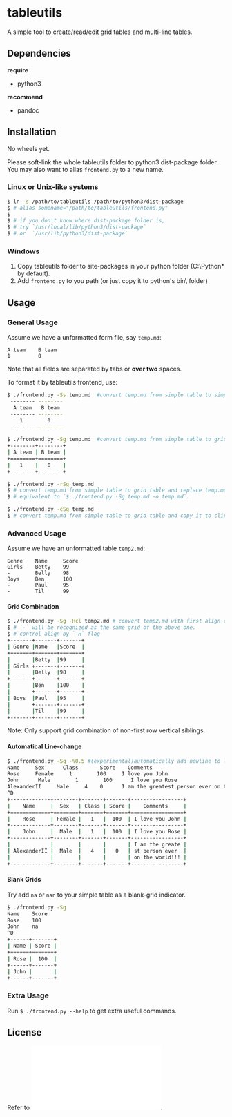 tableutils
==========
A simple tool to create/read/edit grid tables and multi-line tables.

Dependencies
-----------
**require**
- python3

**recommend**
- pandoc

Installation
------------
No wheels yet.

Please soft-link the whole tableutils folder to python3 dist-package folder.
You may also want to alias `frontend.py` to a new name.

### Linux or Unix-like systems
```bash
$ ln -s /path/to/tableutils /path/to/python3/dist-package
$ # alias somename="/path/to/tableutils/frontend.py"
$
$ # if you don't know where dist-package folder is,
$ # try `/usr/local/lib/python3/dist-package`
$ # or  `/usr/lib/python3/dist-package`
```

### Windows
1. Copy tableutils folder to site-packages in your python folder (C:\Python* by default).
2. Add `frontend.py` to you path (or just copy it to python's bin\ folder)

Usage
-----
### General Usage

Assume we have a unformatted form file, say `temp.md`:

```
A team    B team
1         0
```
Note that all fields are separated by tabs or **over two** spaces.

To format it by tableutils frontend, use:
```bash
$ ./frontend.py -Ss temp.md  #convert temp.md from simple table to simple table (Format it).
 -------- -------- 
  A team   B team  
 -------- -------- 
    1        0
 -------- -------- 
```
```bash
$ ./frontend.py -Sg temp.md  #convert temp.md from simple table to grid table.
+--------+--------+
| A team | B team |
+========+========+
|   1    |   0    |
+--------+--------+
```
```bash
$ ./frontend.py -rSg temp.md  
$ # convert temp.md from simple table to grid table and replace temp.md,
$ # equivalent to `$ ./frontend.py -Sg temp.md -o temp.md`.

$ ./frontend.py -cSg temp.md 
$ # convert temp.md from simple table to grid table and copy it to clipboard.
```
### Advanced Usage
Assume we have an unformatted table `temp2.md`:
```
Genre    Name     Score
Girls    Betty    99
-        Belly    98
Boys     Ben      100
-        Paul     95
-        Til      99
```
#### Grid Combination
```bash
$ ./frontend.py -Sg -Hcl temp2.md # convert temp2.md with first align central, others left.
$ # `-` will be recognized as the same grid of the above one.
$ # control align by `-H` flag
+-------+-------+-------+
| Genre |Name   |Score  |
+=======+=======+=======+
|       |Betty  |99     |
| Girls +-------+-------+
|       |Belly  |98     |
+-------+-------+-------+
|       |Ben    |100    |
|       +-------+-------+
| Boys  |Paul   |95     |
|       +-------+-------+
|       |Til    |99     |
+-------+-------+-------+
```
Note: Only support grid combination of non-first row vertical siblings.

#### Automatical Line-change
```bash
$ ./frontend.py -Sg -%0.5 #(experimental)automatically add newline to long grids
Name     Sex      Class       Score    Comments
Rose     Female     1        100     I love you John
John      Male        1        100      I love you Rose
AlexanderII     Male     4    0      I am the greatest person ever on the world!!!
^D
+-------------+--------+-------+-------+-----------------+
|    Name     |  Sex   | Class | Score |    Comments     |
+=============+========+=======+=======+=================+
|    Rose     | Female |   1   |  100  | I love you John |
+-------------+--------+-------+-------+-----------------+
|    John     |  Male  |   1   |  100  | I love you Rose |
+-------------+--------+-------+-------+-----------------+
|             |        |       |       | I am the greate |
| AlexanderII |  Male  |   4   |   0   | st person ever  |
|             |        |       |       | on the world!!! |
+-------------+--------+-------+-------+-----------------+
```
#### Blank Grids
Try add `na` or `nan` to your simple table as a blank-grid indicator.
```bash
$ ./frontend.py -Sg
Name    Score
Rose    100
John    na
^D
+------+-------+
| Name | Score |
+======+=======+
| Rose |  100  |
+------+-------+
| John |       |
+------+-------+
```

### Extra Usage
Run `$ ./frontend.py --help` to get extra useful commands.

License
-------
Refer to ![LICENSE.md](./LICENSE.md).
